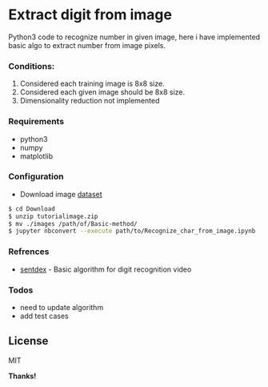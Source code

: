 # Extract digit from image

Python3 code to recognize number in given image, here i have implemented basic algo to extract number from image pixels.

### Conditions:
1. Considered each training image is 8x8 size.
2. Considered each given image should be 8x8 size.
3. Dimensionality reduction not implemented


### Requirements
* python3
* numpy
* matplotlib

### Configuration
* Download image [dataset](http://sentdex.com/tutorialsmages.zip)

```sh
$ cd Download
$ unzip tutorialimage.zip
$ mv ./images /path/of/Basic-method/
$ jupyter nbconvert --execute path/to/Recognize_char_from_image.ipynb
```


### Refrences
* [sentdex](https://www.youtube.com/watch?v=IqfPGcNStE8&index=2&list=PLQVvvaa0QuDffXBfcH9ZJuvctJV3OtB8A) - Basic algorithm for  digit recognition video
### Todos

 - need to  update algorithm
 - add test cases
 
License
----

MIT


**Thanks!**